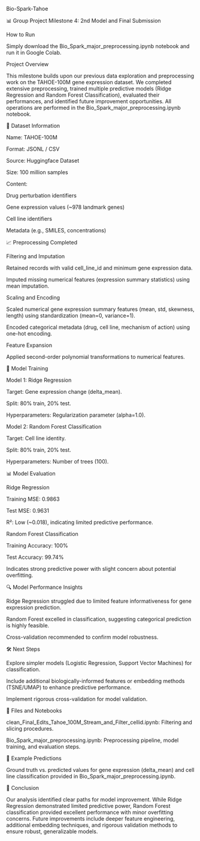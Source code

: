 Bio-Spark-Tahoe

📊 Group Project Milestone 4: 2nd Model and Final Submission

How to Run

Simply download the Bio_Spark_major_preprocessing.ipynb notebook and run it in Google Colab.

Project Overview

This milestone builds upon our previous data exploration and preprocessing work on the TAHOE-100M gene expression dataset. We completed extensive preprocessing, trained multiple predictive models (Ridge Regression and Random Forest Classification), evaluated their performances, and identified future improvement opportunities. All operations are performed in the Bio_Spark_major_preprocessing.ipynb notebook.

📁 Dataset Information

Name: TAHOE-100M

Format: JSONL / CSV

Source: Huggingface Dataset

Size: 100 million samples

Content:

Drug perturbation identifiers

Gene expression values (~978 landmark genes)

Cell line identifiers

Metadata (e.g., SMILES, concentrations)

📈 Preprocessing Completed

Filtering and Imputation

Retained records with valid cell_line_id and minimum gene expression data.

Imputed missing numerical features (expression summary statistics) using mean imputation.

Scaling and Encoding

Scaled numerical gene expression summary features (mean, std, skewness, length) using standardization (mean=0, variance=1).

Encoded categorical metadata (drug, cell line, mechanism of action) using one-hot encoding.

Feature Expansion

Applied second-order polynomial transformations to numerical features.

🚀 Model Training

Model 1: Ridge Regression

Target: Gene expression change (delta_mean).

Split: 80% train, 20% test.

Hyperparameters: Regularization parameter (alpha=1.0).

Model 2: Random Forest Classification

Target: Cell line identity.

Split: 80% train, 20% test.

Hyperparameters: Number of trees (100).

📊 Model Evaluation

Ridge Regression

Training MSE: 0.9863

Test MSE: 0.9631

R²: Low (~0.018), indicating limited predictive performance.

Random Forest Classification

Training Accuracy: 100%

Test Accuracy: 99.74%

Indicates strong predictive power with slight concern about potential overfitting.

🔍 Model Performance Insights

Ridge Regression struggled due to limited feature informativeness for gene expression prediction.

Random Forest excelled in classification, suggesting categorical prediction is highly feasible.

Cross-validation recommended to confirm model robustness.

🛠️ Next Steps

Explore simpler models (Logistic Regression, Support Vector Machines) for classification.

Include additional biologically-informed features or embedding methods (TSNE/UMAP) to enhance predictive performance.

Implement rigorous cross-validation for model validation.

📂 Files and Notebooks

clean_Final_Edits_Tahoe_100M_Stream_and_Filter_cellid.ipynb: Filtering and slicing procedures.

Bio_Spark_major_preprocessing.ipynb: Preprocessing pipeline, model training, and evaluation steps.

📌 Example Predictions

Ground truth vs. predicted values for gene expression (delta_mean) and cell line classification provided in Bio_Spark_major_preprocessing.ipynb.

📝 Conclusion

Our analysis identified clear paths for model improvement. While Ridge Regression demonstrated limited predictive power, Random Forest classification provided excellent performance with minor overfitting concerns. Future improvements include deeper feature engineering, additional embedding techniques, and rigorous validation methods to ensure robust, generalizable models.



